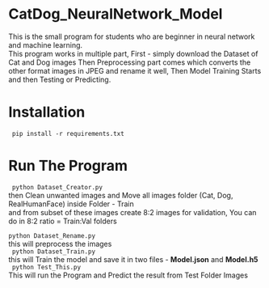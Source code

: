 # CatDog_NeuralNetwork_Model
This is the small program for students who are beginner in neural network and machine learning.<br>
This program works in multiple part, First - simply download the Dataset of Cat and Dog images Then Preprocessing part comes which converts the other format images in JPEG and rename it well, Then Model Training Starts and then Testing or Predicting.

# Installation
<code> pip install -r requirements.txt </code>

# Run The Program
<code> python Dataset_Creator.py </code> <br>
then Clean unwanted images and Move all images folder (Cat, Dog, RealHumanFace) inside Folder - Train <br>
and from subset of these images create 8:2 images for validation, You can do in 8:2 ratio = Train:Val folders <br>
<code> python Dataset_Rename.py </code> <br>
this will preprocess the images <br>
<code> python Dataset_Train.py </code> <br>
this will Train the model and save it in two files - <b>Model.json</b> and <b>Model.h5</b> <br>
<code> python Test_This.py </code> <br>
This will run the Program and Predict the result from Test Folder Images
